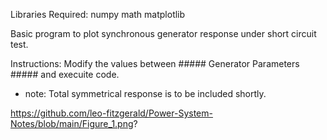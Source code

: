 Libraries Required:
  numpy
  math
  matplotlib

  
Basic program to plot synchronous generator response under short circuit test.

Instructions: Modify the values between ##### Generator Parameters ##### and execuite code. 

* note: Total symmetrical response is to be included shortly. 


https://github.com/leo-fitzgerald/Power-System-Notes/blob/main/Figure_1.png?

